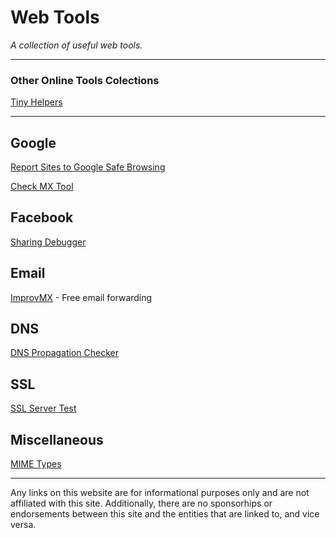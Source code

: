 # Web Tools
*A collection of useful web tools.*

---

### Other Online Tools Colections

[Tiny Helpers](https://tiny-helpers.dev/)

---

## Google

[Report Sites to Google Safe Browsing](https://support.google.com/websearch/contact/safe_browsing)

[Check MX Tool](https://toolbox.googleapps.com/apps/checkmx/)

## Facebook

[Sharing Debugger](https://developers.facebook.com/tools/debug/)

## Email

[ImprovMX](https://improvmx.com/) - Free email forwarding

## DNS
[DNS Propagation Checker](https://dnsmap.io/)

## SSL
[SSL Server Test](https://www.ssllabs.com/ssltest/)

## Miscellaneous
[MIME Types](https://mimetype.io/)

---

Any links on this website are for informational purposes only and are not affiliated with this site. Additionally, there are no sponsorhips or endorsements between this site and the entities that are linked to, and vice versa.
